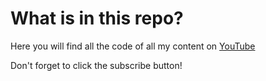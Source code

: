 # What is in this repo?

Here you will find all the code of all my content on [YouTube](https://www.youtube.com/channel/UCHeNxWGbq_0v2lNCgWplNGQ)    

Don't forget to click the subscribe button!